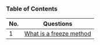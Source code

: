 ### Table of Contents

| No. | Questions                                           |
| --- | --------------------------------------------------- |
| 1   | [What is a freeze method](#What-is-a-freeze-method) |
